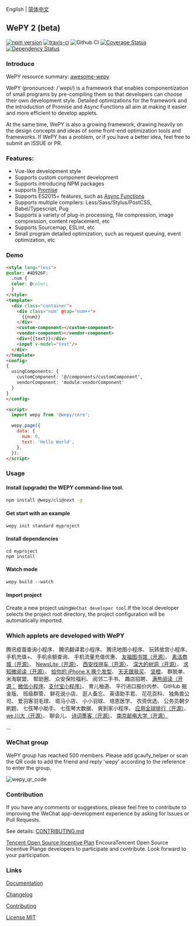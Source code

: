 English | [简体中文](./README.md)

## WePY 2 (beta)

[![npm version](https://badge.fury.io/js/wepy.svg)](https://badge.fury.io/js/wepy)
[![travis-ci](https://travis-ci.org/Tencent/wepy.svg?branch=1.7.x)](https://travis-ci.org/Tencent/wepy)
![Github CI](https://github.com/Tencent/wepy/workflows/WePY%20CI%20Build/badge.svg?branch=2.0.x)
[![Coverage Status](https://coveralls.io/repos/github/Tencent/wepy/badge.svg?branch=1.7.x)](https://coveralls.io/github/Tencent/wepy?branch=1.7.x)
[![Dependency Status](https://david-dm.org/Tencent/wepy.svg)](https://david-dm.org/Tencent/wepy)

### Introduce

WePY resource summary: [awesome-wepy](https://github.com/aben1188/awesome-wepy)

WePY (pronounced: /'wepi/) is a framework that enables componentization of small programs by pre-compiling them so that developers can choose their own development style. Detailed optimizations for the framework and the introduction of Promise and Async Functions all aim at making it easier and more efficient to develop applets.

At the same time, WePY is also a growing framework, drawing heavily on the design concepts and ideas of some front-end optimization tools and frameworks. If WePY has a problem, or if you have a better idea, feel free to submit an ISSUE or PR.

### Features:

- Vue-like development style
- Supports custom component development
- Supports introducing NPM packages
- supports [Promise](https://github.com/wepyjs/wepy/wiki/wepy%E9%A1%B9%E7%9B%AE%E4%B8%AD%E4%BD%BF%E7%94%A8Promise)
- Supports ES2015+ features, such as [Async Functions](https://github.com/wepyjs/wepy/wiki/wepy%E9%A1%B9%E7%9B%AE%E4%B8%AD%E4%BD%BF%E7%94%A8async-await)
- Supports multiple compilers: Less/Sass/Stylus/PostCSS, Babel/Typescript, Pug
- Supports a variety of plug-in processing, file compression, image compression, content replacement, etc
- Supports Sourcemap, ESLint, etc
- Small program detailed optimization, such as request queuing, event optimization, etc

### Demo

```html
<style lang="less">
@color: #4D926F;
  .num {
  color: @color;
  }
</style>
<template>
  <div class="container">
    <div class="num" @tap="num++">
      {{num}}
    </div>
    <custom-component></custom-component>
    <vendor-component></vendor-component>
    <div>{{text}}</div>
    <input v-model="text"/>
  </div>
</template>
<config>
{
  usingComponents: {
    customComponent: '@/components/customComponent',
    vendorComponent: 'module:vendorComponent'
  }
}
</config>

<script>
  import wepy from '@wepy/core';

  wepy.page({
    data: {
      num: 0,
      text: 'Hello World',
    },
  });
</script>
```

### Usage

#### Install (upgrade) the WEPY command-line tool.

```bash
npm install @wepy/cli@next -g
```

#### Get start with an example

```console
wepy init standard myproject
```

#### Install dependencies

```console
cd myproject
npm install
```

#### Watch mode

```console
wepy build --watch
```

#### Import project

Create a new project using`WeChat developer tool`.If the local developer selects the project root directory, the project configuration will be automatically imported.

### Which applets are developed with WePY

腾讯疫苗查询小程序、
腾讯翻译君小程序、
腾讯地图小程序、
玩转故宫小程序、
手机充值+、
手机余额查询、
手机流量充值优惠、
[友福图书馆](https://library.ufutx.com)[（开源）](https://github.com/glore/library)、
[素洁商城](https://github.com/dyq086/wxYuHanStore)[（开源）](https://github.com/dyq086/wxYuHanStore)、
[NewsLite](https://github.com/yshkk/shanbay-mina)[（开源）](https://github.com/yshkk/shanbay-mina)、
[西安找拼车](https://github.com/chenqingspring)[（开源）](https://github.com/chenqingspring)、
[深大的树洞](https://github.com/jas0ncn/szushudong)[（开源）](https://github.com/jas0ncn/szushudong)、
[求知微阅读](https://github.com/KingJeason/wepy-books)[（开源）](https://github.com/KingJeason/wepy-books)、
[给你的 iPhone X 换个发型](https://bangs.baran.wang/)、
[天天跟我买](http://www.xiaohongchun.com.cn/index)、
[坚橙](https://zhanart.com/wepy.html)、
群脱单、
米淘联盟、
帮助圈、
众安保险福利、
阅邻二手书、
趣店招聘、
[满熊阅读（开源：](https://github.com/Thunf/wepy-demo-bookmall) [微信小程序](https://github.com/Thunf/wepy-demo-bookmall)、[支付宝小程序）](https://github.com/Thunf/wepy-demo-bookmall/tree/alipay)、
育儿柚道、
平行进口报价内参、
GitHub 掘金版、
班级群管、
鲜花说小店、
逛人备忘、
英语助手君、
花花百科、
独角兽公司、
爱羽客羽毛球、
斑马小店、
小小羽球、
培恩医学、
农资优选、
公务员朝夕刷题、
七弦琴小助手、
七弦琴大数据、
爽到家小程序、
[应用全球排行](https://github.com/szpnygo/wepy_ios_top)[（开源）](https://github.com/szpnygo/wepy_ios_top)、
[we 川大](https://github.com/mohuishou/scuplus-wechat)[（开源）](https://github.com/mohuishou/scuplus-wechat)、
聊会儿、
[诗词墨客](https://github.com/huangjianke/weapp-poem)[（开源）](https://github.com/huangjianke/weapp-poem)、
[南京邮电大学](https://github.com/GreenPomelo/Undergraduate)[（开源）](https://github.com/GreenPomelo/Undergraduate)

...

### WeChat group

WePY group has reached 500 members. Please add gcaufy_helper or scan the QR code to add the friend and reply 'wepy' according to the reference to enter the group.

![wepy_qr_code](https://user-images.githubusercontent.com/2182004/82732473-feb50c80-9d3f-11ea-9a5f-0efc6ce40f74.png)

### Contribution

If you have any comments or suggestions, please feel free to contribute to improving the WeChat app-development experience by asking for Issues or Pull Requests.

See details: [CONTRIBUTING.md](./CONTRIBUTING.md)

[Tencent Open Source Incentive Plan](https://opensource.tencent.com/contribution) EncouraTencent Open Source Incentive Plange developers to participate and contribute. Look forward to your participation.

### Links

[Documentation](https://tencent.github.io/wepy/)

[Changelog](https://tencent.github.io/wepy/document.html#/changelog)

[Contributing](./CONTRIBUTING.md)

[License MIT](./LICENSE)

